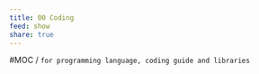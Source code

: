 ```yaml
---
title: 00 Coding
feed: show
share: true
---
```


#MOC / `for programming language, coding guide and libraries`